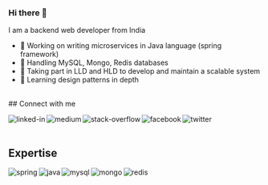 ### Hi there 👋

<!--
**prernaj/prernaj** is a ✨ _special_ ✨ repository because its `README.md` (this file) appears on your GitHub profile.

Here are some ideas to get you started:

- 🔭 I’m currently working on ...
- 🌱 I’m currently learning ...
- 👯 I’m looking to collaborate on ...
- 🤔 I’m looking for help with ...
- 💬 Ask me about ...
- 📫 How to reach me: ...
- 😄 Pronouns: ...
- ⚡ Fun fact: ...
### Hello World 👋
-->


I am a backend web developer from India
- 🔭 Working on writing microservices in Java language (spring framework)
- 🔭 Handling MySQL, Mongo, Redis databases
- 🔭 Taking part in LLD and HLD to develop and maintain a scalable system
- 🌱 Learning design patterns in depth
<br>
## Connect with me

[ <img align="left" alt="linked-in" src="https://img.shields.io/badge/linkedin-%230077B5.svg?&style=for-the-badge&logo=linkedin&logoColor=white" /> ](https://www.linkedin.com/in/pjeslani/)
[ <img align="left" alt="medium" src="https://img.shields.io/badge/medium-%2312100E.svg?&style=for-the-badge&logo=medium&logoColor=white" /> ](https://medium.com/@prernajeslani)
[ <img align="left" alt="stack-overflow" src="https://img.shields.io/badge/stack%20overflow-FE7A16?logo=stack-overflow&logoColor=white&style=for-the-badge" /> ](https://stackoverflow.com/users/3656725/twinstar/)
[ <img align="left" alt="facebook" src="https://img.shields.io/badge/facebook-%231877F2.svg?&style=for-the-badge&logo=facebook&logoColor=white" /> ](https://www.facebook.com/jeslani.prerna/)
[ <img align="left" alt="twitter" src="https://img.shields.io/badge/twitter-%231DA1F2.svg?&style=for-the-badge&logo=twitter&logoColor=white" /> ](https://twitter.com/pretwi35/)
<br>
<br>
## Expertise
<!-- <img align="left" alt="react" src="https://img.shields.io/badge/react%20-%2320232a.svg?&style=for-the-badge&logo=react&logoColor=%2361DAFB" />
 <img align="left" alt="nodejs" src="https://img.shields.io/badge/node.js%20-%2343853D.svg?&style=for-the-badge&logo=node.js&logoColor=white" />
 <img align="left" alt="aws" src="https://img.shields.io/badge/Amazon%20AWS-%23232F3E?logo=amazon-aws&logoColor=white&style=for-the-badge" />
 <img align="left" alt="medium" src="https://img.shields.io/badge/postgres-%23316192.svg?&style=for-the-badge&logo=postgresql&logoColor=white" />
 <img align="left" alt="android" src="https://img.shields.io/badge/Android-3DDC84?logo=android&logoColor=white&style=for-the-badge" /> -->
<img align="left" alt="spring" src="https://img.shields.io/badge/spring%20-%236DB33F.svg?&style=for-the-badge&logo=spring&logoColor=white" />
<img align="left" alt="java" src="https://img.shields.io/badge/java%20-964B00.svg?&style=for-the-badge&logo=java&logoColor=white" />
<img align="left" alt="mysql" src="https://img.shields.io/badge/mysql%20-FFA500.svg?&style=for-the-badge&logo=mysql&logoColor=white" />
<img align="left" alt="mongo" src="https://img.shields.io/badge/mongo%20-006400.svg?&style=for-the-badge&logo=mongodb&logoColor=white" />
<img align="left" alt="redis" src="https://img.shields.io/badge/redis%20-8B0000.svg?&style=for-the-badge&logo=redis&logoColor=white" />
<br>
